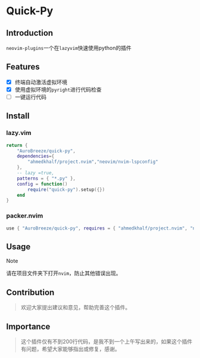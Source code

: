 # Quick-Py

## Introduction

`neovim-plugins`一个在`lazyvim`快速使用python的插件

## Features
- [x] 终端自动激活虚拟环境
- [x] 使用虚拟环境的`pyright`进行代码检查
- [ ] 一键运行代码
## Install

### lazy.vim

```lua
return {
    "AuroBreeze/quick-py",
    dependencies={
        "ahmedkhalf/project.nvim","neovim/nvim-lspconfig"
    },
    -- lazy =true,
    patterns = { "*.py" },
    config = function()
        require("quick-py").setup({})
    end
}
```

### packer.nvim

```lua
use { "AuroBreeze/quick-py", requires = { "ahmedkhalf/project.nvim", "neovim/nvim-lspconfig" } }
```


## Usage

> [!NOTE]
> 请在项目文件夹下打开`nvim`，防止其他错误出现。

## Contribution
> 欢迎大家提出建议和意见，帮助完善这个插件。

## Importance
> 这个插件仅有不到200行代码，是我不到一个上午写出来的，如果这个插件有问题，希望大家能够指出或修复，感谢。

